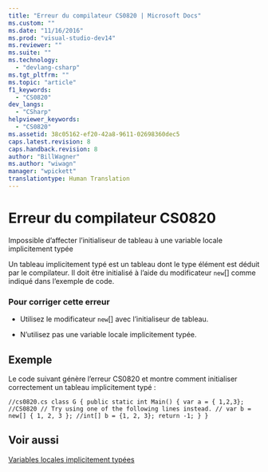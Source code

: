 ```yaml
---
title: "Erreur du compilateur CS0820 | Microsoft Docs"
ms.custom: ""
ms.date: "11/16/2016"
ms.prod: "visual-studio-dev14"
ms.reviewer: ""
ms.suite: ""
ms.technology: 
  - "devlang-csharp"
ms.tgt_pltfrm: ""
ms.topic: "article"
f1_keywords: 
  - "CS0820"
dev_langs: 
  - "CSharp"
helpviewer_keywords: 
  - "CS0820"
ms.assetid: 38c05162-ef20-42a8-9611-02698360dec5
caps.latest.revision: 8
caps.handback.revision: 8
author: "BillWagner"
ms.author: "wiwagn"
manager: "wpickett"
translationtype: Human Translation
---
```

# Erreur du compilateur CS0820
Impossible d’affecter l’initialiseur de tableau à une variable locale implicitement typée  
  
 Un tableau implicitement typé est un tableau dont le type élément est déduit par le compilateur. Il doit être initialisé à l’aide du modificateur `new`\[\] comme indiqué dans l’exemple de code.  
  
### Pour corriger cette erreur  
  
-   Utilisez le modificateur `new`\[\] avec l’initialiseur de tableau.  
  
-   N’utilisez pas une variable locale implicitement typée.  
  
## Exemple  
 Le code suivant génère l’erreur CS0820 et montre comment initialiser correctement un tableau implicitement typé :  
  
```  
//cs0820.cs class G { public static int Main() { var a = { 1,2,3}; //CS0820 // Try using one of the following lines instead. // var b = new[] { 1, 2, 3 }; //int[] b = {1, 2, 3}; return -1; } }  
```  
  
## Voir aussi  
 [Variables locales implicitement typées](../../csharp/programming-guide/classes-and-structs/implicitly-typed-local-variables.md)